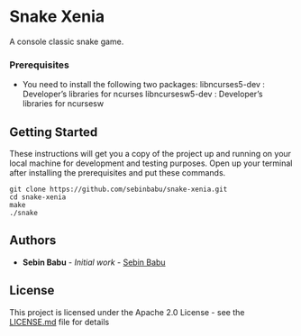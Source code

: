# Snake Xenia

A console classic snake game.

### Prerequisites

* You need to install the following two packages: 
libncurses5-dev : Developer’s libraries for ncurses
libncursesw5-dev : Developer’s libraries for ncursesw

## Getting Started

These instructions will get you a copy of the project up and running on your local machine for development and testing purposes. Open up your terminal after installing the prerequisites and put these commands.

```
git clone https://github.com/sebinbabu/snake-xenia.git
cd snake-xenia
make
./snake
```

## Authors

* **Sebin Babu** - *Initial work* - [Sebin Babu](https://github.com/sebinbabu)

## License

This project is licensed under the Apache 2.0 License - see the [LICENSE.md](LICENSE.md) file for details

